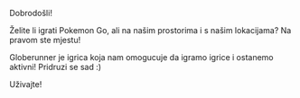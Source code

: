 Dobrodošli!

Želite li igrati Pokemon Go, ali na našim prostorima i s našim lokacijama? Na pravom ste mjestu!

Globerunner je igrica koja nam omogucuje da igramo igrice i ostanemo aktivni! Pridruzi se sad :)

Uživajte!
